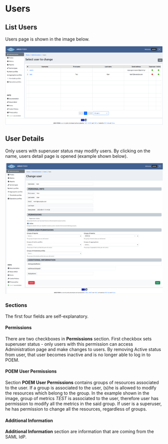 # Users

## List Users

Users page is shown in the image below.

![Tenant Users](figures/tenant_users.png)

## User Details

Only users with superuser status may modify users. By clicking on the name, users detail page is opened (example shown below).

![Tenant Users Detail](figures/tenant_users_details.png)

### Sections

The first four fields are self-explanatory. 

#### Permissions

There are two checkboxes in **Permissions** section. First checkbox sets superuser status - only users with this permission can access Administration page and make changes to users. By removing Active status from user, that user becomes inactive and is no longer able to log in to POEM.

#### POEM User Permissions

Section **POEM User Permissions** contains groups of resources associated to the user. If a group is associated to the user, (s)he is allowed to modify the resources which belong to the group. In the example shown in the image, group of metrics *TEST* is associated to the user, therefore user has permission to modify all the metrics in the said group. If user is a superuser, he has permission to change all the resources, regardless of groups.

#### Additional Information

**Additional Information** section are information that are coming from the SAML IdP.
